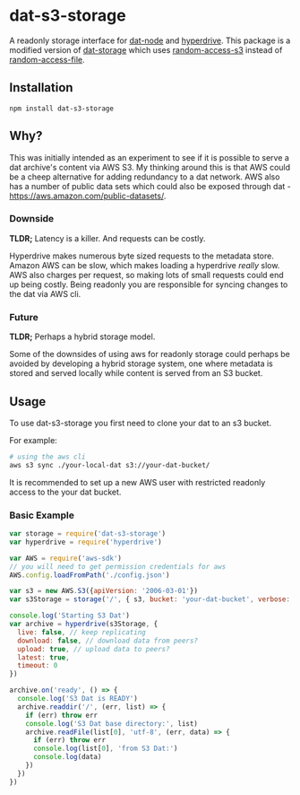 # dat-s3-storage

A readonly storage interface for [dat-node](https://www.npmjs.com/package/dat-node) and [hyperdrive](https://www.npmjs.com/package/hyperdrive). This package is a modified version of [dat-storage](https://www.npmjs.com/package/dat-storage) which uses [random-access-s3](https://www.npmjs.com/package/random-access-s3) instead of [random-access-file](https://www.npmjs.com/package/random-access-file).

## Installation

```
npm install dat-s3-storage
```

## Why?

This was initially intended as an experiment to see if it is possible to serve a dat archive's content via AWS S3. My thinking around this is that AWS could be a cheep alternative for adding redundancy to a dat network. AWS also has a number of public data sets which could also be exposed through dat - https://aws.amazon.com/public-datasets/.

### Downside

**TLDR;** Latency is a killer. And requests can be costly.

Hyperdrive makes numerous byte sized requests to the metadata store. Amazon AWS can be slow, which makes loading a hyperdrive *really* slow. AWS also charges per request, so making lots of small requests could end up being costly.
Being readonly you are responsible for syncing changes to the dat via AWS cli.

### Future

**TLDR;** Perhaps a hybrid storage model.

Some of the downsides of using aws for readonly storage could perhaps be avoided by developing a hybrid storage system, one where metadata is stored and served locally while content is served from an S3 bucket.

## Usage
To use dat-s3-storage you first need to clone your dat to an s3 bucket.

For example:
```sh
# using the aws cli
aws s3 sync ./your-local-dat s3://your-dat-bucket/
```

It is recommended to set up a new AWS user with restricted readonly access to the your dat bucket.

### Basic Example

```js
var storage = require('dat-s3-storage')
var hyperdrive = require('hyperdrive')

var AWS = require('aws-sdk')
// you will need to get permission credentials for aws
AWS.config.loadFromPath('./config.json')

var s3 = new AWS.S3({apiVersion: '2006-03-01'})
var s3Storage = storage('/', { s3, bucket: 'your-dat-bucket', verbose: true })

console.log('Starting S3 Dat')
var archive = hyperdrive(s3Storage, {
  live: false, // keep replicating
  download: false, // download data from peers?
  upload: true, // upload data to peers?
  latest: true,
  timeout: 0
})

archive.on('ready', () => {
  console.log('S3 Dat is READY')
  archive.readdir('/', (err, list) => {
    if (err) throw err
    console.log('S3 Dat base directory:', list)
    archive.readFile(list[0], 'utf-8', (err, data) => {
      if (err) throw err
      console.log(list[0], 'from S3 Dat:')
      console.log(data)
    })
  })
})
```
